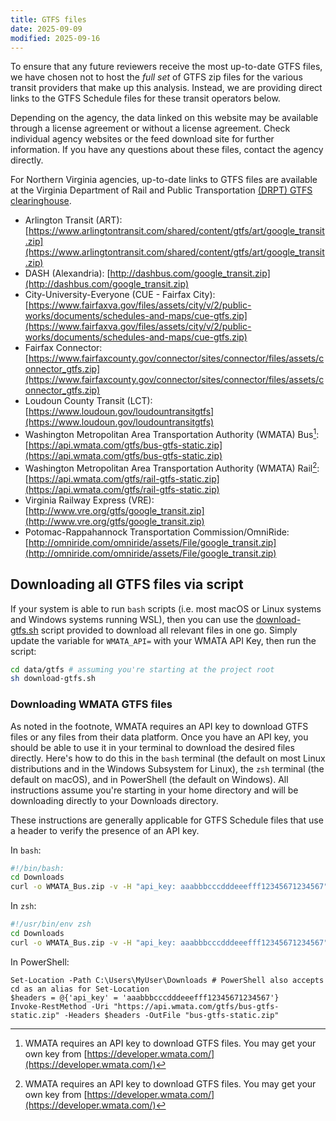 ```yaml
---
title: GTFS files
date: 2025-09-09
modified: 2025-09-16
---
```


To ensure that any future reviewers receive the most up-to-date GTFS files, we have chosen not to host the *full set* of GTFS zip files for the various transit providers that make up this analysis. Instead, we are providing direct links to the GTFS Schedule files for these transit operators below.

Depending on the agency, the data linked on this website may be available through a license agreement or without a license agreement. Check individual agency websites or the feed download site for further information.  If you have any questions about these files, contact the agency directly.

For Northern Virginia agencies, up-to-date links to GTFS files are available at the Virginia Department of Rail and Public Transportation [(DRPT) GTFS clearinghouse](https://drpt.virginia.gov/data/gtfs-feed-clearinghouse/).

* Arlington Transit (ART): [https://www.arlingtontransit.com/shared/content/gtfs/art/google_transit.zip](https://www.arlingtontransit.com/shared/content/gtfs/art/google_transit.zip)
* DASH (Alexandria): [http://dashbus.com/google_transit.zip](http://dashbus.com/google_transit.zip)
* City-University-Everyone (CUE - Fairfax City): [https://www.fairfaxva.gov/files/assets/city/v/2/public-works/documents/schedules-and-maps/cue-gtfs.zip](https://www.fairfaxva.gov/files/assets/city/v/2/public-works/documents/schedules-and-maps/cue-gtfs.zip)
* Fairfax Connector: [https://www.fairfaxcounty.gov/connector/sites/connector/files/assets/connector_gtfs.zip](https://www.fairfaxcounty.gov/connector/sites/connector/files/assets/connector_gtfs.zip)
* Loudoun County Transit (LCT): [https://www.loudoun.gov/loudountransitgtfs](https://www.loudoun.gov/loudountransitgtfs)
* Washington Metropolitan Area Transportation Authority (WMATA) Bus[^1]: [https://api.wmata.com/gtfs/bus-gtfs-static.zip](https://api.wmata.com/gtfs/bus-gtfs-static.zip)
* Washington Metropolitan Area Transportation Authority (WMATA) Rail[^1]: [https://api.wmata.com/gtfs/rail-gtfs-static.zip](https://api.wmata.com/gtfs/rail-gtfs-static.zip)
* Virginia Railway Express (VRE): [http://www.vre.org/gtfs/google_transit.zip](http://www.vre.org/gtfs/google_transit.zip)
* Potomac-Rappahannock Transportation Commission/OmniRide: [http://omniride.com/omniride/assets/File/google_transit.zip](http://omniride.com/omniride/assets/File/google_transit.zip)

## Downloading all GTFS files via script

If your system is able to run `bash` scripts (i.e. most macOS or Linux systems and Windows systems running WSL), then you can use the [download-gtfs.sh](/data/gtfs/download-gtfs.sh) script provided to download all relevant files in one go. Simply update the variable for `WMATA_API=` with your WMATA API Key, then run the script:

```bash
cd data/gtfs # assuming you're starting at the project root
sh download-gtfs.sh
```

### Downloading WMATA GTFS files

As noted in the footnote, WMATA requires an API key to download GTFS files or any files from their data platform. Once you have an API key, you should be able to use it in your terminal to download the desired files directly. Here's how to do this in the `bash` terminal (the default on most Linux distributions and in the Windows Subsystem for Linux), the `zsh` terminal (the default on macOS), and in PowerShell (the default on Windows). All instructions assume you're starting in your home directory and will be downloading directly to your Downloads directory.

These instructions are generally applicable for GTFS Schedule files that use a header to verify the presence of an API key.

In `bash`:

```bash
#!/bin/bash:
cd Downloads
curl -o WMATA_Bus.zip -v -H "api_key: aaabbbcccdddeeefff12345671234567" https://api.wmata.com/gtfs/bus-gtfs-static.zip
```

In `zsh`:

```zsh
#!/usr/bin/env zsh
cd Downloads
curl -o WMATA_Bus.zip -v -H "api_key: aaabbbcccdddeeefff12345671234567" https://api.wmata.com/gtfs/bus-gtfs-static.zip
```

In PowerShell:

```pwsh
Set-Location -Path C:\Users\MyUser\Downloads # PowerShell also accepts cd as an alias for Set-Location
$headers = @{'api_key' = 'aaabbbcccdddeeefff12345671234567'}
Invoke-RestMethod -Uri "https://api.wmata.com/gtfs/bus-gtfs-static.zip" -Headers $headers -OutFile "bus-gtfs-static.zip"
```

[^1]: WMATA requires an API key to download GTFS files. You may get your own key from [https://developer.wmata.com/](https://developer.wmata.com/)
